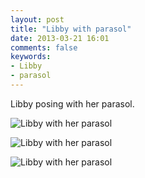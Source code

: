 ```yaml
---
layout: post
title: "Libby with parasol"
date: 2013-03-21 16:01
comments: false
keywords: 
- Libby
- parasol
---
```

Libby posing with her parasol.

![Libby with her parasol](http://media.eick.us/media/photographs/2013/2013-01-15/lazy-saturday-2013-01-15-at-20-03-37.jpg)

![Libby with her parasol](http://media.eick.us/media/photographs/2013/2013-01-15/lazy-saturday-2013-01-15-at-20-01-55.jpg)

![Libby with her parasol](http://media.eick.us/media/photographs/2013/2013-01-15/lazy-saturday-2013-01-15-at-20-03-21.jpg)

